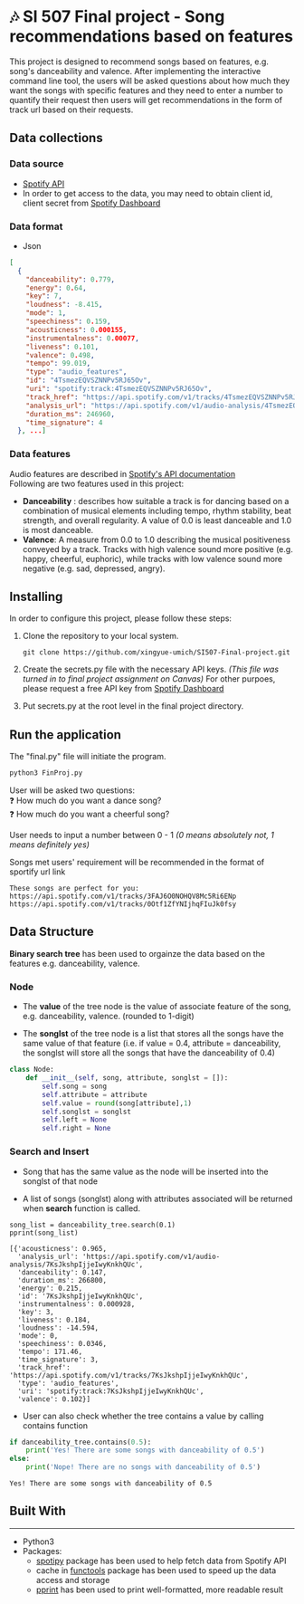 # :notes: SI 507 Final project - Song recommendations based on features

This project is designed to recommend songs based on features, e.g. song's danceability and valence.
After implementing the interactive command line tool,
the users will be asked questions about how much they want the songs with specific features and they need to enter a number to quantify their request
then users will get recommendations in the form of track url based on their requests.

## Data collections

### Data source

- [Spotify API](https://developer.spotify.com/documentation/web-api/reference/#/operations/get-several-audio-features)
- In order to get access to the data, you may need to obtain client id, client secret from [Spotify Dashboard](https://developer.spotify.com/dashboard/applications)

### Data format

- Json

``` json
[
  {
    "danceability": 0.779,
    "energy": 0.64,
    "key": 7,
    "loudness": -8.415,
    "mode": 1,
    "speechiness": 0.159,
    "acousticness": 0.000155,
    "instrumentalness": 0.00077,
    "liveness": 0.101,
    "valence": 0.498,
    "tempo": 99.019,
    "type": "audio_features",
    "id": "4TsmezEQVSZNNPv5RJ65Ov",
    "uri": "spotify:track:4TsmezEQVSZNNPv5RJ65Ov",
    "track_href": "https://api.spotify.com/v1/tracks/4TsmezEQVSZNNPv5RJ65Ov",
    "analysis_url": "https://api.spotify.com/v1/audio-analysis/4TsmezEQVSZNNPv5RJ65Ov",
    "duration_ms": 246960,
    "time_signature": 4
  }, ...]
```

### Data features

Audio features are described in [Spotify's API documentation](https://developer.spotify.com/documentation/web-api/reference/#/operations/get-several-audio-features) <br>
Following are two features used in this project:

- **Danceability** : describes how suitable a track is for dancing based on a combination of musical elements including tempo, rhythm stability, beat strength, and overall regularity. A value of 0.0 is least danceable and 1.0 is most danceable.
- **Valence**: A measure from 0.0 to 1.0 describing the musical positiveness conveyed by a track. Tracks with high valence sound more positive (e.g. happy, cheerful, euphoric), while tracks with low valence sound more negative (e.g. sad, depressed, angry).

## Installing

In order to configure this project, please follow these steps:

1. Clone the repository to your local system.

    ``` git
    git clone https://github.com/xingyue-umich/SI507-Final-project.git
    ```

2. Create the secrets.py file with the necessary API keys. *(This file was turned in to final project assignment on Canvas)* For other purpoes, please request a free API key from [Spotify Dashboard](https://developer.spotify.com/dashboard/applications)

3. Put secrets.py at the root level in the final project directory.

## Run the application

The "final.py" file will initiate the program.

``` python
python3 FinProj.py
```

User will be asked two questions: <br>
:question: How much do you want a dance song? <br>
:question: How much do you want a cheerful song? <br>

User needs to input a number between 0 - 1 *(0 means absolutely not, 1 means definitely yes)*

Songs met users' requirement will be recommended in the format of sportify url link <br>

```
These songs are perfect for you:
https://api.spotify.com/v1/tracks/3FAJ6O0NOHQV8Mc5Ri6ENp
https://api.spotify.com/v1/tracks/0Otf1ZfYNIjhqFIuJk0fsy
```

## Data Structure

**Binary search tree** has been used to orgainze the data based on the features e.g. danceability, valence.<br>

### Node

- The **value** of the tree node is the value of associate feature of the song, e.g. danceability, valence. (rounded to 1-digit) <br>

- The **songlst** of the tree node is a list that stores all the songs have the same value of that feature (i.e. if value = 0.4, attribute = danceability, the songlst will store all the songs that have the danceability of 0.4)

``` python
class Node:
    def __init__(self, song, attribute, songlst = []):
        self.song = song
        self.attribute = attribute
        self.value = round(song[attribute],1)
        self.songlst = songlst
        self.left = None
        self.right = None
```

### Search and Insert

- Song that has the same value as the node will be inserted into the songlst of that node

- A list of songs (songlst) along with attributes associated will be returned when **search** function is called.

```
song_list = danceability_tree.search(0.1)
pprint(song_list)
```

``` 
[{'acousticness': 0.965,
  'analysis_url': 'https://api.spotify.com/v1/audio-analysis/7KsJkshpIjjeIwyKnkhQUc',
  'danceability': 0.147,
  'duration_ms': 266800,
  'energy': 0.215,
  'id': '7KsJkshpIjjeIwyKnkhQUc',
  'instrumentalness': 0.000928,
  'key': 3,
  'liveness': 0.184,
  'loudness': -14.594,
  'mode': 0,
  'speechiness': 0.0346,
  'tempo': 171.46,
  'time_signature': 3,
  'track_href': 'https://api.spotify.com/v1/tracks/7KsJkshpIjjeIwyKnkhQUc',
  'type': 'audio_features',
  'uri': 'spotify:track:7KsJkshpIjjeIwyKnkhQUc',
  'valence': 0.102}]
```

- User can also check whether the tree contains a value by calling contains function

``` python
if danceability_tree.contains(0.5):
    print('Yes! There are some songs with danceability of 0.5')
else:
    print('Nope! There are no songs with danceability of 0.5')
```

```
Yes! There are some songs with danceability of 0.5
```

## Built With

------

- Python3
- Packages:
  - [spotipy](https://spotipy.readthedocs.io/en/2.19.0/) package has been used to help fetch data from Spotify API
  - cache in [functools](https://docs.python.org/3/library/functools.html) package has been used to speed up the data access and storage
  - [pprint](https://docs.python.org/3/library/pprint.html) has been used to print well-formatted, more readable result

